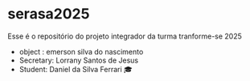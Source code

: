 # serasa2025
Esse é o repositório do projeto integrador da turma tranforme-se 2025


- object : emerson silva do nascimento
 - Secretary: Lorrany Santos de Jesus 
- Student: Daniel da Silva Ferrari 🎓

 
